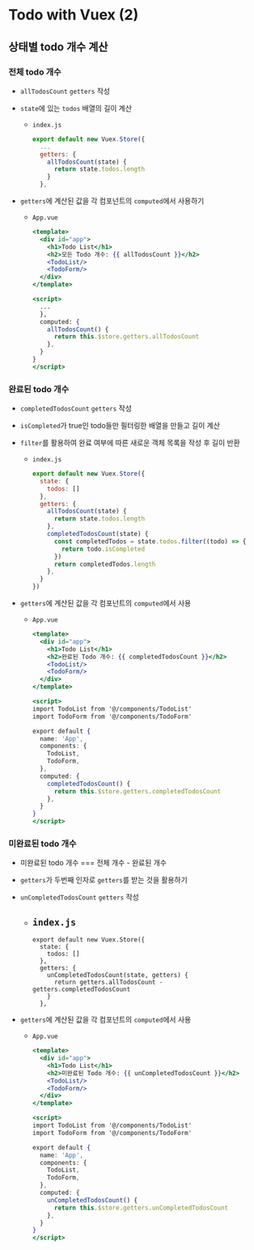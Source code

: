 # Todo with Vuex (2)

## 상태별 todo 개수 계산

### 전체 todo 개수

- `allTodosCount` `getters` 작성
- `state`에 있는 `todos` 배열의 길이 계산
    - `index.js`
        
        ```jsx
        export default new Vuex.Store({
          ...
          getters: {
            allTodosCount(state) {
              return state.todos.length
            }
          },
        ```
        
- `getters`에 계산된 값을 각 컴포넌트의 `computed`에서 사용하기
    - `App.vue`
        
        ```jsx
        <template>
          <div id="app">
            <h1>Todo List</h1>
            <h2>모든 Todo 개수: {{ allTodosCount }}</h2>
            <TodoList/>
            <TodoForm/>
          </div>
        </template>
        
        <script>
          ...
          },
          computed: {
            allTodosCount() {
              return this.$store.getters.allTodosCount
            },
          }
        }
        </script>
        ```
        

### 완료된 todo 개수

- `completedTodosCount` `getters` 작성
- `isCompleted`가 true인 todo들만 필터링한 배열을 만들고 길이 계산
- `filter`를 활용하여 완료 여부에 따른 새로운 객체 목록을 작성 후 길이 반환
    - `index.js`
        
        ```jsx
        export default new Vuex.Store({
          state: {
            todos: []
          },
          getters: {
            allTodosCount(state) {
              return state.todos.length
            },
            completedTodosCount(state) {
              const completedTodos = state.todos.filter((todo) => {
                return todo.isCompleted
              })
              return completedTodos.length
            },
          }
        })
        ```
        
- `getters`에 계산된 값을 각 컴포넌트의 `computed`에서 사용
    - `App.vue`
        
        ```jsx
        <template>
          <div id="app">
            <h1>Todo List</h1>
            <h2>완료된 Todo 개수: {{ completedTodosCount }}</h2>
            <TodoList/>
            <TodoForm/>
          </div>
        </template>
        
        <script>
        import TodoList from '@/components/TodoList'
        import TodoForm from '@/components/TodoForm'
        
        export default {
          name: 'App',
          components: {
            TodoList,
            TodoForm,
          },
          computed: {
            completedTodosCount() {
              return this.$store.getters.completedTodosCount
            },
          }
        }
        </script>
        ```
        

### 미완료된 todo 개수

- 미완료된 todo 개수 === 전체 개수 - 완료된 개수
- `getters`가 두번째 인자로 `getters`를 받는 것을 활용하기
- `unCompletedTodosCount` `getters` 작성
    - `index.js`
        - 
        
        ```
        export default new Vuex.Store({
          state: {
            todos: []
          },
          getters: {
            unCompletedTodosCount(state, getters) {
              return getters.allTodosCount - getters.completedTodosCount
            }
          },
        ```
        
- `getters`에 계산된 값을 각 컴포넌트의 `computed`에서 사용
    - `App.vue`
        
        ```jsx
        <template>
          <div id="app">
            <h1>Todo List</h1>
            <h2>미완료된 Todo 개수: {{ unCompletedTodosCount }}</h2>
            <TodoList/>
            <TodoForm/>
          </div>
        </template>
        
        <script>
        import TodoList from '@/components/TodoList'
        import TodoForm from '@/components/TodoForm'
        
        export default {
          name: 'App',
          components: {
            TodoList,
            TodoForm,
          },
          computed: {
            unCompletedTodosCount() {
              return this.$store.getters.unCompletedTodosCount
            },
          }
        }
        </script>
        ```